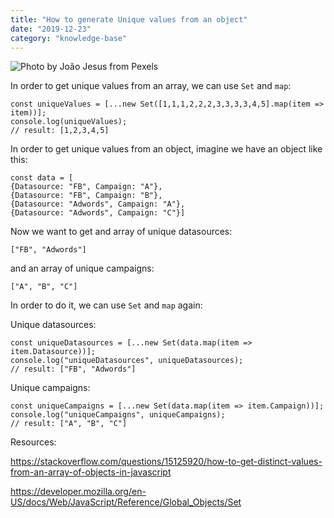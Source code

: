 ```yaml
---
title: "How to generate Unique values from an object"
date: "2019-12-23"
category: "knowledge-base"
---
```


![](https://i.imgur.com/STxfgmb.jpg "Photo by João Jesus from Pexels")

In order to get unique values from an array, we can use <code>Set</code> and <code>map</code>:
```
const uniqueValues = [...new Set([1,1,1,2,2,2,3,3,3,3,4,5].map(item => item))];
console.log(uniqueValues);
// result: [1,2,3,4,5]
```

In order to get unique values from an object, imagine we have an object like this:
```
const data = [
{Datasource: "FB", Campaign: "A"},
{Datasource: "FB", Campaign: "B"},
{Datasource: "Adwords", Campaign: "A"},
{Datasource: "Adwords", Campaign: "C"}]
```

Now we want to get and array of unique datasources:
```
["FB", "Adwords"]
```
and an array of unique campaigns:
```
["A", "B", "C"]
```

In order to do it, we can use <code>Set</code> and <code>map</code> again:

Unique datasources:
```
const uniqueDatasources = [...new Set(data.map(item => item.Datasource))];
console.log("uniqueDatasources", uniqueDatasources);
// result: ["FB", "Adwords"]
```

Unique campaigns:

```
const uniqueCampaigns = [...new Set(data.map(item => item.Campaign))];
console.log("uniqueCampaigns", uniqueCampaigns);
// result: ["A", "B", "C"]
```

Resources: 

https://stackoverflow.com/questions/15125920/how-to-get-distinct-values-from-an-array-of-objects-in-javascript

https://developer.mozilla.org/en-US/docs/Web/JavaScript/Reference/Global_Objects/Set